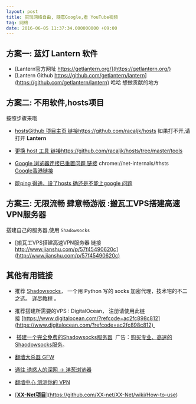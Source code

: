 ```yaml
---
layout: post
title: 实现网络自由, 随意Google,看 YouTube视频
tag: 网络
date: 2016-06-05 11:37:34.000000000 +09:00
---
```



## 方案一: 蓝灯 Lantern 软件 
* [Lantern官方网址  https://getlantern.org/](https://getlantern.org/)
* [Lantern Github https://github.com/getlantern/lantern](https://github.com/getlantern/lantern)  哈哈 想做贡献的地方

## 方案二: 不用软件,hosts项目

按照步骤来哦

* [hostsGithub 项目主页  链接https://github.com/racaljk/hosts](https://github.com/racaljk/hosts) 如果打不开,请打开 **Lantern**

* [更换 host 工具  链接https://github.com/racaljk/hosts/tree/master/tools](https://github.com/racaljk/hosts/tree/master/tools)

* [Google 浏览器连接已重置问题 链接](https://github.com/racaljk/hosts/issues/387) 
chrome://net-internals/#hsts  
[ Google香港链接]( [www.google.com.hk](http://www.google.com.hk/))
* [能ping 得通，设了hosts 确还是不能上google 问题](https://github.com/racaljk/hosts/issues/337)

## 方案三:  无限流畅 肆意畅游版 :搬瓦工VPS搭建高速VPN服务器

搭建自己的服务器,使用 `Shadowsocks` 

* [搬瓦工VPS搭建高速VPN服务器 链接 http://www.jianshu.com/p/57f45490620c](http://www.jianshu.com/p/57f45490620c)

## 其他有用链接

* 推荐 [Shadowsocks](https://shadowsocks.org/en/index.html)，
一个用 Python 写的 socks 加密代理，技术宅的不二之选。
[详尽教程](http://shadowsocks.blogspot.com/) 。
* 推荐搭建所需要的VPS : DigitalOcean，
注册请使用此链接 [https://www.digitalocean.com/?refcode=ac2fc898c812](https://www.digitalocean.com/?refcode=ac2fc898c812) 

*  [搭建一个完全免费的Shadowsocks服务器](http://www.rendoumi.com/wan-quan-mian-fei-de-shadowsocksfu-wu-qi/) 
广告：[购买专业、高速的Shaodowsocks服务](http://www.socket.pro/aff/2389)。

* [翻墙大杀器 GFW](http://gfw.press/)
* [通往 诱惑人的深网 -> 洋葱浏览器](https://www.torproject.org/docs/documentation.html.en)
* [翻墙中心 测测你的 VPN](https://cc.greatfire.org/zh/test)
* [**[XX-Net项目](https://github.com/XX-net/XX-Net/blob/master/code/default/download.md)**](https://github.com/XX-net/XX-Net/wiki/How-to-use)

